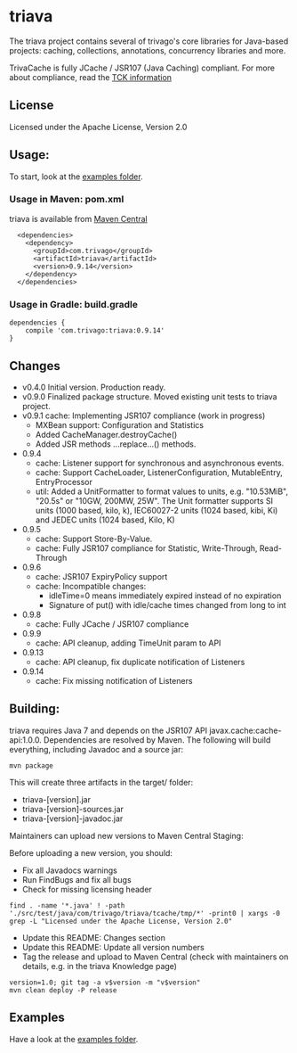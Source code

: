 # triava

The triava project contains several of trivago's core libraries for Java-based projects: caching, collections, annotations, concurrency libraries and more.

TrivaCache is fully JCache / JSR107 (Java Caching) compliant. For more about compliance, read the [TCK information](./tck/README.md)

## License
Licensed under the Apache License, Version 2.0

## Usage:
To start, look at the [examples folder](./src/examples/java/com/trivago/examples).

### Usage in Maven: pom.xml
triava is available from [Maven Central](http://search.maven.org/#search|ga|1|a%3A%22triava%22)

```
  <dependencies>
    <dependency>
      <groupId>com.trivago</groupId>
      <artifactId>triava</artifactId>
      <version>0.9.14</version>
    </dependency>
  </dependencies>
```


### Usage in Gradle: build.gradle
```
dependencies {
	compile 'com.trivago:triava:0.9.14'
}
```

## Changes ##
- v0.4.0 Initial version. Production ready.
- v0.9.0 Finalized package structure. Moved existing unit tests to triava project.
- v0.9.1 cache: Implementing JSR107 compliance (work in progress)
    - MXBean support: Configuration and Statistics
    - Added CacheManager.destroyCache()
    - Added JSR methods ...replace...() methods.
- 0.9.4
    - cache: Listener support for synchronous and asynchronous events.
    - cache: Support CacheLoader, ListenerConfiguration, MutableEntry, EntryProcessor
    - util:  Added a UnitFormatter to format values to units, e.g. "10.53MiB", "20.5s" or "10GW, 200MW, 25W". The Unit formatter
             supports SI units (1000 based, kilo, k), IEC60027-2 units (1024 based, kibi, Ki) and JEDEC units (1024 based, Kilo, K)
- 0.9.5
    - cache: Support Store-By-Value.
    - cache: Fully JSR107 compliance for Statistic, Write-Through, Read-Through
- 0.9.6
    - cache: JSR107 ExpiryPolicy support    
    - cache: Incompatible changes:
        - idleTime=0 means immediately expired instead of no expiration
        - Signature of put() with idle/cache times changed from long to int
- 0.9.8
    - cache: Fully JCache / JSR107 compliance 
- 0.9.9
    - cache: API cleanup, adding TimeUnit param to API
- 0.9.13
    - cache: API cleanup, fix duplicate notification of Listeners
- 0.9.14
    - cache: Fix missing notification of Listeners



## Building:
triava requires Java 7 and depends on the JSR107 API javax.cache:cache-api:1.0.0. Dependencies are resolved by Maven. The following will build everything, including Javadoc and a source jar:

`mvn package`

This will create three artifacts in the target/ folder:

- triava-[version].jar
- triava-[version]-sources.jar
- triava-[version]-javadoc.jar

Maintainers can upload new versions to Maven Central Staging:

Before uploading a new version, you should:
 - Fix all Javadocs warnings
 - Run FindBugs and fix all bugs
 - Check for missing licensing header
 ```
 find . -name '*.java' ! -path './src/test/java/com/trivago/triava/tcache/tmp/*' -print0 | xargs -0 grep -L "Licensed under the Apache License, Version 2.0"
 ```
 - Update this README: Changes section
 - Update this README: Update all version numbers
 - Tag the release and upload to Maven Central (check with maintainers on details, e.g. in the triava Knowledge page)
```
version=1.0; git tag -a v$version -m "v$version"
mvn clean deploy -P release
```

## Examples
Have a look at the [examples folder](./src/examples/java/com/trivago/examples).
